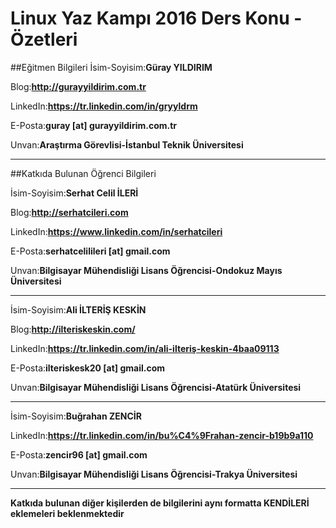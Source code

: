 # Linux Yaz Kampı 2016 Ders Konu - Özetleri

##Eğitmen Bilgileri
İsim-Soyisim:**Güray YILDIRIM**

Blog:**http://gurayyildirim.com.tr**

LinkedIn:**https://tr.linkedin.com/in/gryyldrm**

E-Posta:**guray [at] gurayyildirim.com.tr**

Unvan:**Araştırma Görevlisi-İstanbul Teknik Üniversitesi**

---

##Katkıda Bulunan Öğrenci Bilgileri

İsim-Soyisim:**Serhat Celil İLERİ**

Blog:**http://serhatcileri.com**

LinkedIn:**https://www.linkedin.com/in/serhatcileri**

E-Posta:**serhatcelilileri [at] gmail.com**

Unvan:**Bilgisayar Mühendisliği Lisans Öğrencisi-Ondokuz Mayıs Üniversitesi**

---

İsim-Soyisim:**Ali İLTERİŞ KESKİN**

Blog:**http://ilteriskeskin.com/**

LinkedIn:**https://tr.linkedin.com/in/ali-ilteriş-keskin-4baa09113**

E-Posta:**ilteriskesk20 [at] gmail.com**

Unvan:**Bilgisayar Mühendisliği Lisans Öğrencisi-Atatürk Üniversitesi**

---

İsim-Soyisim:**Buğrahan ZENCİR**

LinkedIn:**https://tr.linkedin.com/in/bu%C4%9Frahan-zencir-b19b9a110**

E-Posta:**zencir96 [at] gmail.com**

Unvan:**Bilgisayar Mühendisliği Lisans Öğrencisi-Trakya Üniversitesi**

---


**Katkıda bulunan diğer kişilerden de bilgilerini aynı formatta KENDİLERİ eklemeleri beklenmektedir**
